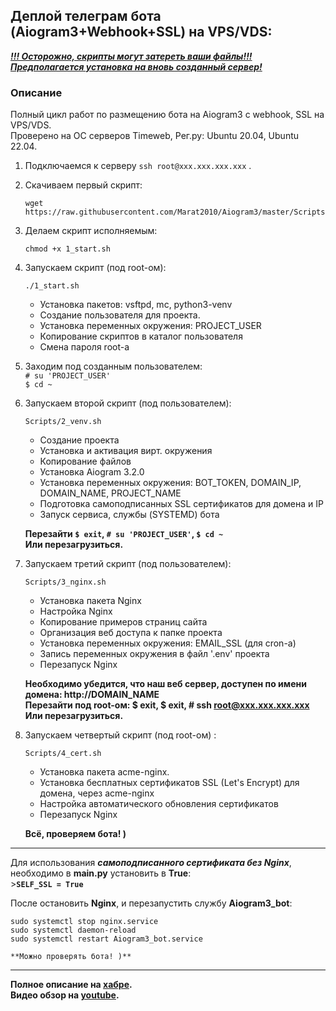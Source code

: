 ## Деплой телеграм бота (Aiogram3+Webhook+SSL) на VPS/VDS: 

<u>***!!! Осторожно, скрипты могут затереть ваши файлы!!!***</u>  
<u>***Предполагается установка на вновь созданный сервер!***</u>  

### Описание
Полный цикл работ по размещению бота на Aiogram3 c webhook, SSL на VPS/VDS.  
Проверено на ОС серверов Timeweb, Рег.ру:  Ubuntu 20.04, Ubuntu 22.04.

1. Подключаемся к серверу `ssh root@xxx.xxx.xxx.xxx` .  

2. Скачиваем первый скрипт:  
    ```
    wget https://raw.githubusercontent.com/Marat2010/Aiogram3/master/Scripts/1_start.sh
    ```

3. Делаем скрипт исполняемым:  
   ```
   chmod +x 1_start.sh
    ```

4. Запускаем скрипт (под root-ом):  
    ```
    ./1_start.sh
    ```
    - Установка пакетов: vsftpd, mc, python3-venv
    - Создание пользователя для проекта.
    - Установка переменных окружения: PROJECT_USER
    - Копирование скриптов в каталог пользователя
    - Смена пароля root-а

5. Заходим под созданным пользователем:  
    `# su 'PROJECT_USER'`  
    `$ cd ~`

6. Запускаем второй скрипт (под пользователем):  
    ```
    Scripts/2_venv.sh
    ```
    - Создание проекта
    - Установка и активация вирт. окружения
    - Копирование файлов
    - Установка Aiogram 3.2.0
    - Установка переменных окружения: BOT_TOKEN, DOMAIN_IP, DOMAIN_NAME, PROJECT_NAME
    - Подготовка самоподписанных SSL сертификатов для домена и IP
    - Запуск сервиса, службы (SYSTEMD) бота
    
    **Перезайти `$ exit`, `# su 'PROJECT_USER'`, `$ cd ~`**  
    **Или перезагрузиться.**  

7. Запускаем третий скрипт (под пользователем):  
    ```
    Scripts/3_nginx.sh
    ```
    - Установка пакета Nginx
    - Настройка Nginx
    - Копирование примеров страниц сайта
    - Организация веб доступа к папке проекта
    - Установка переменных окружения: EMAIL_SSL (для cron-а)
    - Запись переменных окружения в файл '.env' проекта
    - Перезапуск Nginx
    
    **Необходимо убедится, что наш веб сервер, доступен по имени домена: http://DOMAIN_NAME**  
    **Перезайти под root-ом: $ exit, $ exit, # ssh root@xxx.xxx.xxx.xxx**  
     **Или перезагрузиться.**  

8. Запускаем четвертый скрипт (под root-ом) :  
    ```
    Scripts/4_cert.sh
    ```
    - Установка пакета acme-nginx.
    - Установка бесплатных сертификатов SSL (Let's Encrypt) для домена, через acme-nginx
    - Настройка автоматического обновления сертификатов
    - Перезапуск Nginx

    **Всё, проверяем бота! )**
<hr>  

Для использования ***самоподписанного сертификата без Nginx***, необходимо в **main.py** установить в **True**:  
    >**`SELF_SSL = True`**  

После остановить **Nginx**, и перезапустить службу **Aiogram3_bot**:  
    
    sudo systemctl stop nginx.service
    sudo systemctl daemon-reload
    sudo systemctl restart Aiogram3_bot.service

    **Можно проверять бота! )**
<hr>  

**Полное описание на <a href="https://habr.com/ru/articles/783398/" target="_blank">хабре</a>.**  
**Видео обзор на [youtube](https://youtu.be/Rk9U3SrB0Go).**  

